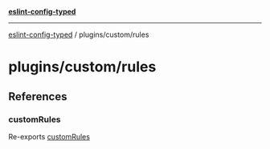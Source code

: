 [**eslint-config-typed**](../../README.md)

***

[eslint-config-typed](../../README.md) / plugins/custom/rules

# plugins/custom/rules

## References

### customRules

Re-exports [customRules](rules/rules.md#customrules)
